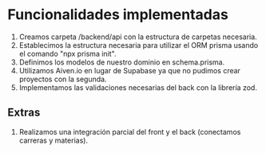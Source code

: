 # Funcionalidades implementadas

1. Creamos carpeta /backend/api con la estructura de carpetas necesaria.
2. Establecimos la estructura necesaria para utilizar el ORM prisma usando el comando "npx prisma init".
3. Definimos los modelos de nuestro dominio en schema.prisma.
4. Utilizamos Aiven.io en lugar de Supabase ya que no pudimos crear proyectos con la segunda.
5. Implementamos las validaciones necesarias del back con la librería zod.

## Extras

1. Realizamos una integración parcial del front y el back (conectamos carreras y materias).

